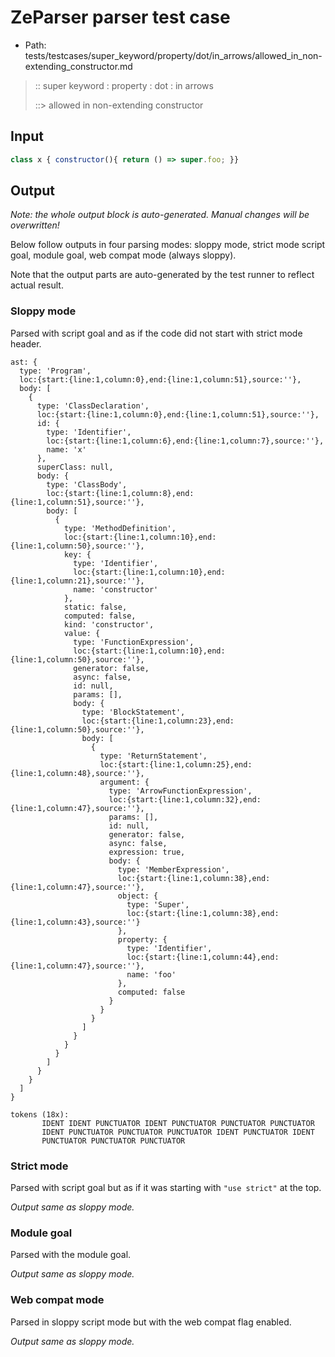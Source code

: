 # ZeParser parser test case

- Path: tests/testcases/super_keyword/property/dot/in_arrows/allowed_in_non-extending_constructor.md

> :: super keyword : property : dot : in arrows
>
> ::> allowed in non-extending constructor

## Input

`````js
class x { constructor(){ return () => super.foo; }}
`````

## Output

_Note: the whole output block is auto-generated. Manual changes will be overwritten!_

Below follow outputs in four parsing modes: sloppy mode, strict mode script goal, module goal, web compat mode (always sloppy).

Note that the output parts are auto-generated by the test runner to reflect actual result.

### Sloppy mode

Parsed with script goal and as if the code did not start with strict mode header.

`````
ast: {
  type: 'Program',
  loc:{start:{line:1,column:0},end:{line:1,column:51},source:''},
  body: [
    {
      type: 'ClassDeclaration',
      loc:{start:{line:1,column:0},end:{line:1,column:51},source:''},
      id: {
        type: 'Identifier',
        loc:{start:{line:1,column:6},end:{line:1,column:7},source:''},
        name: 'x'
      },
      superClass: null,
      body: {
        type: 'ClassBody',
        loc:{start:{line:1,column:8},end:{line:1,column:51},source:''},
        body: [
          {
            type: 'MethodDefinition',
            loc:{start:{line:1,column:10},end:{line:1,column:50},source:''},
            key: {
              type: 'Identifier',
              loc:{start:{line:1,column:10},end:{line:1,column:21},source:''},
              name: 'constructor'
            },
            static: false,
            computed: false,
            kind: 'constructor',
            value: {
              type: 'FunctionExpression',
              loc:{start:{line:1,column:10},end:{line:1,column:50},source:''},
              generator: false,
              async: false,
              id: null,
              params: [],
              body: {
                type: 'BlockStatement',
                loc:{start:{line:1,column:23},end:{line:1,column:50},source:''},
                body: [
                  {
                    type: 'ReturnStatement',
                    loc:{start:{line:1,column:25},end:{line:1,column:48},source:''},
                    argument: {
                      type: 'ArrowFunctionExpression',
                      loc:{start:{line:1,column:32},end:{line:1,column:47},source:''},
                      params: [],
                      id: null,
                      generator: false,
                      async: false,
                      expression: true,
                      body: {
                        type: 'MemberExpression',
                        loc:{start:{line:1,column:38},end:{line:1,column:47},source:''},
                        object: {
                          type: 'Super',
                          loc:{start:{line:1,column:38},end:{line:1,column:43},source:''}
                        },
                        property: {
                          type: 'Identifier',
                          loc:{start:{line:1,column:44},end:{line:1,column:47},source:''},
                          name: 'foo'
                        },
                        computed: false
                      }
                    }
                  }
                ]
              }
            }
          }
        ]
      }
    }
  ]
}

tokens (18x):
       IDENT IDENT PUNCTUATOR IDENT PUNCTUATOR PUNCTUATOR PUNCTUATOR
       IDENT PUNCTUATOR PUNCTUATOR PUNCTUATOR IDENT PUNCTUATOR IDENT
       PUNCTUATOR PUNCTUATOR PUNCTUATOR
`````

### Strict mode

Parsed with script goal but as if it was starting with `"use strict"` at the top.

_Output same as sloppy mode._

### Module goal

Parsed with the module goal.

_Output same as sloppy mode._

### Web compat mode

Parsed in sloppy script mode but with the web compat flag enabled.

_Output same as sloppy mode._
